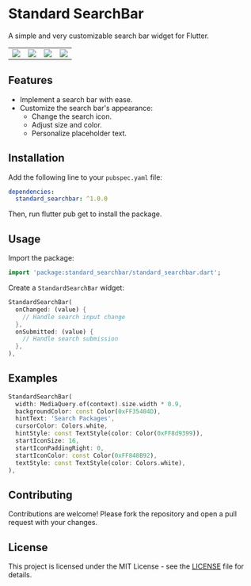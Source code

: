 # Standard SearchBar

<!-- [![Pub Version](https://img.shields.io/pub/v/easy_search_bar.svg)](https://pub.dev/packages/easy_search_bar) -->
<!-- [![GitHub](https://img.shields.io/github/license/ManelRosPuig/StandardSearchBar)](https://github.com/ManelRosPuig/StandardSearchBar/blob/main/LICENSE) -->

A simple and very customizable search bar widget for Flutter.

<table>
  <tr>
    <td><img src="https://raw.githubusercontent.com/ManelRosPuig/StandardSearchBar/main/images/1.png"></td>
    <td><img src="https://raw.githubusercontent.com/ManelRosPuig/StandardSearchBar/main/images/2.png"></td>
    <td><img src="https://raw.githubusercontent.com/ManelRosPuig/StandardSearchBar/main/images/3.png"></td>
    <td><img src="https://raw.githubusercontent.com/ManelRosPuig/StandardSearchBar/main/images/4.png"></td>
  </tr>
</table>

## Features

- Implement a search bar with ease.
- Customize the search bar's appearance:
  - Change the search icon.
  - Adjust size and color.
  - Personalize placeholder text.

## Installation

Add the following line to your `pubspec.yaml` file:

```yaml
dependencies:
  standard_searchbar: ^1.0.0
```

Then, run flutter pub get to install the package.

## Usage

Import the package:

```dart
import 'package:standard_searchbar/standard_searchbar.dart';
```

Create a `StandardSearchBar` widget:

```dart
StandardSearchBar(
  onChanged: (value) {
    // Handle search input change
  },
  onSubmitted: (value) {
    // Handle search submission
  },
),
```

## Examples

```dart
StandardSearchBar(
  width: MediaQuery.of(context).size.width * 0.9,
  backgroundColor: const Color(0xFF35404D),
  hintText: 'Search Packages',
  cursorColor: Colors.white,
  hintStyle: const TextStyle(color: Color(0xFF8d9399)),
  startIconSize: 16,
  startIconPaddingRight: 0,
  startIconColor: const Color(0xFF848B92),
  textStyle: const TextStyle(color: Colors.white),
),
```

## Contributing

Contributions are welcome! Please fork the repository and open a pull request with your changes.

## License

This project is licensed under the MIT License - see the [LICENSE](LICENSE) file for details.